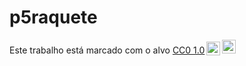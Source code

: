 # p5raquete

<p xmlns:cc="http://creativecommons.org/ns#" >Este trabalho está marcado com o alvo <a href="http://creativecommons.org/publicdomain/zero/1.0?ref=chooser-v1" ="_blank" rel="license noopener noreferrer" style="display:inline-block;">CC0 1.0<img style="height:22px!important;margin-left:3px;vertical-align:text-bottom;" src="https://mirrors.creativecommons.org/presskit/icons/cc.svg?ref=chooser-v1"><img style="height:22px!important;margin-left:3px;vertical-align:text -fundo;" src="https://mirrors.creativecommons.org/presskit/icons/zero.svg?ref=chooser-v1"></a></p>
